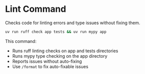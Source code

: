 # Lint Command

Checks code for linting errors and type issues without fixing them.

```bash
uv run ruff check app tests && uv run mypy app
```

This command:
- Runs ruff linting checks on app and tests directories
- Runs mypy type checking on the app directory
- Reports issues without auto-fixing
- Use `/format` to fix auto-fixable issues